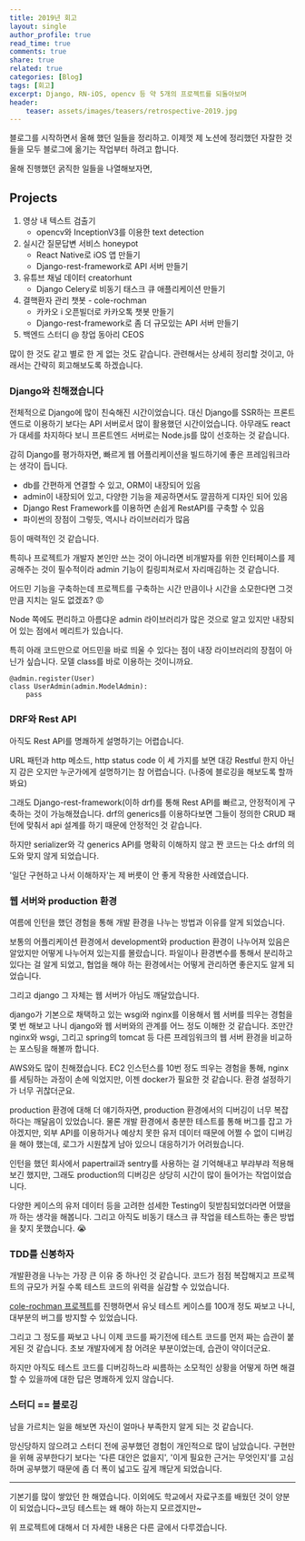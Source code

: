 ```yaml
---
title: 2019년 회고
layout: single
author_profile: true
read_time: true
comments: true
share: true
related: true
categories: [Blog]
tags: [회고]
excerpt: Django, RN-iOS, opencv 등 약 5개의 프로젝트를 되돌아보며
header:
    teaser: assets/images/teasers/retrospective-2019.jpg
---
```


블로그를 시작하면서 올해 했던 일들을 정리하고. 이제껏 제 노션에 정리했던 자잘한 것들을 모두 블로그에 옮기는 작업부터 하려고 합니다.

올해 진행했던 굵직한 일들을 나열해보자면, 

## Projects

1. 영상 내 텍스트 검출기
    - opencv와 InceptionV3를 이용한 text detection 
2. 실시간 질문답변 서비스 honeypot
    - React Native로 iOS 앱 만들기
    - Django-rest-framework로 API 서버 만들기
3. 유튜브 채널 데이터 creatorhunt
    - Django Celery로 비동기 태스크 큐 애플리케이션 만들기 
4. 결핵환자 관리 챗봇 - cole-rochman
    - 카카오 i 오픈빌더로 카카오톡 챗봇 만들기
    - Django-rest-framework로 좀 더 규모있는 API 서버 만들기
5. 백엔드 스터디 @ 창업 동아리 CEOS


많이 한 것도 같고 별로 한 게 없는 것도 같습니다. 관련해서는 상세히 정리할 것이고, 아래서는 간략히 회고해보도록 하겠습니다.

### Django와 친해졌습니다
전체적으로 Django에 많이 친숙해진 시간이었습니다. 대신 Django를 SSR하는 프론트엔드로 이용하기 보다는 API 서버로서 많이 활용했던 시간이었습니다. 아무래도 react가 대세를 차지하다 보니 프론트엔드 서버로는 Node.js를 많이 선호하는 것 같습니다.

감히 Django를 평가하자면, 빠르게 웹 어플리케이션을 빌드하기에 좋은 프레임워크라는 생각이 듭니다. 
- db를 간편하게 연결할 수 있고, ORM이 내장되어 있음
- admin이 내장되어 있고, 다양한 기능을 제공하면서도 깔끔하게 디자인 되어 있음
- Django Rest Framework를 이용하면 손쉽게 RestAPI를 구축할 수 있음
- 파이썬의 장점이 그렇듯, 역시나 라이브러리가 많음

등이 매력적인 것 같습니다. 

특히나 프로젝트가 개발자 본인만 쓰는 것이 아니라면 비개발자를 위한 인터페이스를 제공해주는 것이 필수적이라 admin 기능이 킬링피쳐로서 자리매김하는 것 같습니다.

어드민 기능을 구축하는데 프로젝트를 구축하는 시간 만큼이나 시간을 소모한다면 그것만큼 지치는 일도 없겠죠? 😡

Node 쪽에도 편리하고 아름댜운 admin 라이브러리가 많은 것으로 알고 있지만 내장되어 있는 점에서 메리트가 있습니다. 

특히 아래 코드만으로 어드민을 바로 띄울 수 있다는 점이 내장 라이브러리의 장점이 아닌가 싶습니다. 모델 class를 바로 이용하는 것이니까요.
```
@admin.register(User)
class UserAdmin(admin.ModelAdmin):
    pass
``` 

### DRF와 Rest API
아직도 Rest API를 명쾌하게 설명하기는 어렵습니다. 

URL 패턴과 http 메소드, http status code 이 세 가지를 보면 대강 Restful 한지 아닌지 감은 오지만 누군가에게 설명하기는 참 어렵습니다. (나중에 블로깅을 해보도록 할까 봐요)

그래도 Django-rest-framework(이하 drf)를 통해 Rest API를 빠르고, 안정적이게 구축하는 것이 가능해졌습니다. drf의 generics를 이용하다보면 그들이 정의한 CRUD 패턴에 맞춰서 api 설계를 하기 때문에 안정적인 것 같습니다.

하지만 serializer와 각 generics API를 명확히 이해하지 않고 짠 코드는 다소 drf의 의도와 맞지 않게 되었습니다.

'일단 구현하고 나서 이해하자'는 제 버릇이 안 좋게 작용한 사례였습니다.  

### 웹 서버와 production 환경
여름에 인턴을 했던 경험을 통해 개발 환경을 나누는 방법과 이유를 알게 되었습니다.

보통의 어플리케이션 환경에서 development와 production 환경이 나누어져 있음은 알았지만 어떻게 나누어져 있는지를 몰랐습니다. 파일이나 환경변수를 통해서 분리하고 있다는 걸 알게 되었고, 협업을 해야 하는 환경에서는 어떻게 관리하면 좋은지도 알게 되었습니다.

그리고 django 그 자체는 웹 서버가 아님도 깨달았습니다.

django가 기본으로 채택하고 있는 wsgi와 nginx를 이용해서 웹 서버를 띄우는 경험을 몇 번 해보고 나니 django와 웹 서버와의 관계를 어느 정도 이해한 것 같습니다. 조만간 nginx와 wsgi, 그리고 spring의 tomcat 등 다른 프레임워크의 웹 서버 환경을 비교하는 포스팅을 해볼까 합니다.

AWS와도 많이 친해졌습니다. EC2 인스턴스를 10번 정도 띄우는 경험을 통해, nginx를 세팅하는 과정이 손에 익었지만, 이젠 docker가 필요한 것 같습니다. 환경 설정하기가 너무 귀찮더군요.

production 환경에 대해 더 얘기하자면, production 환경에서의 디버깅이 너무 복잡하다는 깨달음이 있었습니다. 물론 개발 환경에서 충분한 테스트를 통해 버그를 잡고 가야겠지만, 외부 API를 이용하거나 예상치 못한 유저 데이터 때문에 어쩔 수 없이 디버깅을 해야 했는데, 로그가 시원찮게 남아 있으니 대응하기가 어려웠습니다.

인턴을 했던 회사에서 papertrail과 sentry를 사용하는 걸 기억해내고 부랴부랴 적용해보긴 했지만, 그래도 production의 디버깅은 상당히 시간이 많이 들어가는 작업이었습니다.

다양한 케이스의 유저 데이터 등을 고려한 섬세한 Testing이 뒷받침되었더라면 어땠을까 하는 생각을 해봅니다. 그리고 아직도 비동기 태스크 큐 작업을 테스트하는 좋은 방법을 찾지 못했습니다.  😭

### TDD를 신봉하자
개발환경을 나누는 가장 큰 이유 중 하나인 것 같습니다. 코드가 점점 복잡해지고 프로젝트의 규모가 커질 수록 테스트 코드의 위력을 실감할 수 있었습니다. 

[cole-rochman 프로젝트](https://github.com/hanqyu/cole-rochman)를 진행하면서 유닛 테스트 케이스를 100개 정도 짜보고 나니, 대부분의 버그를 방지할 수 있었습니다.

그리고 그 정도를 짜보고 나니 이제 코드를 짜기전에 테스트 코드를 먼저 짜는 습관이 붙게된 것 같습니다. 초보 개발자에게 참 어려운 부분이었는데, 습관이 약이더군요.

하지만 아직도 테스트 코드를 디버깅하느라 씨름하는 소모적인 상황을 어떻게 하면 해결할 수 있을까에 대한 답은 명쾌하게 있지 않습니다.

### 스터디 == 블로깅
남을 가르치는 일을 해보면 자신이 얼마나 부족한지 알게 되는 것 같습니다.

망신당하지 않으려고 스터디 전에 공부했던 경험이 개인적으로 많이 남았습니다. 구현만을 위해 공부한다기 보다는 '다른 대안은 없을지', '이게 필요한 근거는 무엇인지'를 고심하며 공부했기 때문에 좀 더 폭이 넓고도 깊게 깨닫게 되었습니다.



----
기본기를 많이 쌓았던 한 해였습니다. 이외에도 학교에서 자료구조를 배웠던 것이 양분이 되었습니다~코딩 테스트는 왜 해야 하는지 모르겠지만~

위 프로젝트에 대해서 더 자세한 내용은 다른 글에서 다루겠습니다.